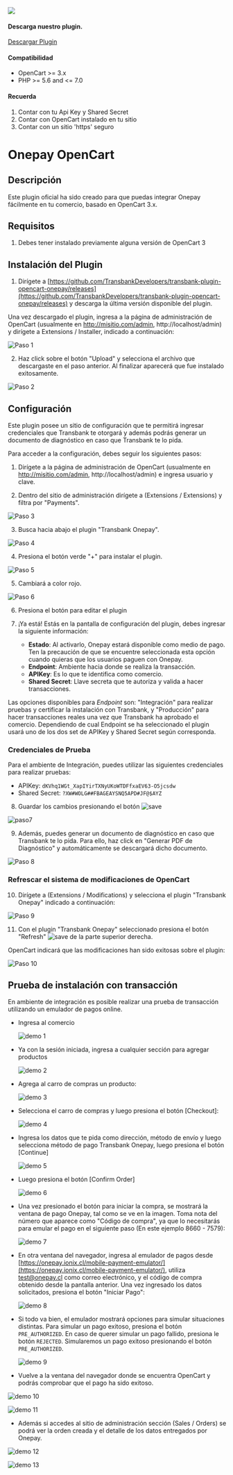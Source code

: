 <div class="data-menu-side-right">
  <div class="btn-side-right"><span><img src="/images/navbar.png"></span></div>
  <div class="block-cantainer">
    <h4>Descarga nuestro plugin.</h4>
    <a class="td_btn-more" target="_blank" href="https://github.com/TransbankDevelopers/transbank-plugin-opencart-onepay/releases/latest">Descargar Plugin</a>
    <br>
    <h4>Compatibilidad</h4>
    <ul>
      <li>OpenCart >= 3.x</li>
      <li>PHP >= 5.6 and <= 7.0</li>
    </ul>
    <h4>Recuerda</h4>
    <ol>
      <li>Contar con tu Api Key y Shared Secret</li>
      <li>Contar con OpenCart instalado en tu sitio</li>
      <li>Contar con un sitio 'https' seguro</li>
    </ol>
  </div>
</div>

<h1 class="toc-ignore">Onepay OpenCart</h1>
<h1 style="display: none;">Onepay</h1>

## Descripción

Este plugin oficial ha sido creado para que puedas integrar Onepay fácilmente en tu comercio, basado en OpenCart 3.x.

## Requisitos

1. Debes tener instalado previamente alguna versión de OpenCart 3

## Instalación del Plugin

1. Dirígete a [https://github.com/TransbankDevelopers/transbank-plugin-opencart-onepay/releases](https://github.com/TransbankDevelopers/transbank-plugin-opencart-onepay/releases) y descarga la última versión disponible del plugin.

  Una vez descargado el plugin, ingresa a la página de administración de OpenCart (usualmente en http://misitio.com/admin, http://localhost/admin) y dirígete a Extensions / Installer, indicado a continuación:

  ![Paso 1](/images/plug/open/onepay/paso1.png)

2. Haz click sobre el botón "Upload" y selecciona el archivo que descargaste en el paso anterior. Al finalizar aparecerá que fue instalado exitosamente.

  ![Paso 2](/images/plug/open/onepay/paso2.png)

## Configuración

Este plugin posee un sitio de configuración que te permitirá ingresar credenciales que Transbank te otorgará y además podrás generar un documento de diagnóstico en caso que Transbank te lo pida.

Para acceder a la configuración, debes seguir los siguientes pasos:

1. Dirígete a la página de administración de OpenCart (usualmente en http://misitio.com/admin, http://localhost/admin) e ingresa usuario y clave.

2. Dentro del sitio de administración dirígete a (Extensions / Extensions) y filtra por "Payments".

  ![Paso 3](/images/plug/open/onepay/paso3.png)

3. Busca hacia abajo el plugin "Transbank Onepay".

  ![Paso 4](/images/plug/open/onepay/paso4.png)

4. Presiona el botón verde "+" para instalar el plugin.

  ![Paso 5](/images/plug/open/onepay/paso5.png)

5. Cambiará a color rojo.

  ![Paso 6](/images/plug/open/onepay/paso6.png)

6. Presiona el botón para editar el plugin

7. ¡Ya está! Estás en la pantalla de configuración del plugin, debes ingresar la siguiente información:
   - **Estado**: Al activarlo, Onepay estará disponible como medio de pago. Ten la precaución de que se encuentre seleccionada esta opción cuando quieras que los usuarios paguen con Onepay.
   - **Endpoint**: Ambiente hacia donde se realiza la transacción.
   - **APIKey**: Es lo que te identifica como comercio.
   - **Shared Secret**: Llave secreta que te autoriza y valida a hacer transacciones.

  Las opciones disponibles para _Endpoint_ son: "Integración" para realizar pruebas y certificar la instalación con Transbank, y "Producción" para hacer transacciones reales una vez que Transbank ha aprobado el comercio. Dependiendo de cual Endpoint se ha seleccionado el plugin usará uno de los dos set de APIKey y Shared Secret según corresponda.

### Credenciales de Prueba

Para el ambiente de Integración, puedes utilizar las siguientes credenciales para realizar pruebas:

- APIKey: `dKVhq1WGt_XapIYirTXNyUKoWTDFfxaEV63-O5jcsdw`
- Shared Secret: `?XW#WOLG##FBAGEAYSNQ5APD#JF@$AYZ`

8. Guardar los cambios presionando el botón ![save](/images/plug/open/onepay/save.png)

  ![paso7](/images/plug/open/onepay/paso7.png)

9. Además, puedes generar un documento de diagnóstico en caso que Transbank te lo pida. Para ello, haz click en "Generar PDF de Diagnóstico" y automáticamente se descargará dicho documento.

  ![Paso 8](/images/plug/open/onepay/paso8.png)

### Refrescar el sistema de modificaciones de OpenCart

10. Dirígete a (Extensions / Modifications) y selecciona el plugin "Transbank Onepay" indicado a continuación:

  ![Paso 9](/images/plug/open/onepay/paso9.png)

11. Con el plugin "Transbank Onepay" seleccionado presiona el botón "Refresh" ![save](/images/plug/open/onepay/mod_refresh.png) de la parte superior derecha.

OpenCart indicará que las modificaciones han sido exitosas sobre el plugin:

  ![Paso 10](/images/plug/open/onepay/paso10.png)

## Prueba de instalación con transacción

En ambiente de integración es posible realizar una prueba de transacción utilizando un emulador de pagos online.

- Ingresa al comercio

  ![demo 1](/images/plug/open/onepay/demo1.png)

- Ya con la sesión iniciada, ingresa a cualquier sección para agregar productos

  ![demo 2](/images/plug/open/onepay/demo2.png)

- Agrega al carro de compras un producto:

  ![demo 3](/images/plug/open/onepay/demo3.png)

- Selecciona el carro de compras y luego presiona el botón [Checkout]:

  ![demo 4](/images/plug/open/onepay/demo4.png)

- Ingresa los datos que te pida como dirección, método de envío y luego selecciona método de pago Transbank Onepay, luego presiona el botón [Continue]

  ![demo 5](/images/plug/open/onepay/demo5.png)

- Luego presiona el botón [Confirm Order]

  ![demo 6](/images/plug/open/onepay/demo6.png)

- Una vez presionado el botón para iniciar la compra, se mostrará la ventana de pago Onepay, tal como se ve en la imagen. Toma nota del número que aparece como "Código de compra", ya que lo necesitarás para emular el pago en el siguiente paso (En este ejemplo 8660 - 7579):

  ![demo 7](/images/plug/open/onepay/demo7.png)

- En otra ventana del navegador, ingresa al emulador de pagos desde [https://onepay.ionix.cl/mobile-payment-emulator/](https://onepay.ionix.cl/mobile-payment-emulator/), utiliza test@onepay.cl como correo electrónico, y el código de compra obtenido desde la pantalla anterior. Una vez ingresado los datos solicitados, presiona el botón "Iniciar Pago":

  ![demo 8](/images/plug/open/onepay/demo8.png)

- Si todo va bien, el emulador mostrará opciones para simular situaciones distintas. Para simular un pago exitoso, presiona el botón `PRE_AUTHORIZED`. En caso de querer simular un pago fallido, presiona le botón `REJECTED`. Simularemos un pago exitoso presionando el botón `PRE_AUTHORIZED`.

  ![demo 9](/images/plug/open/onepay/demo9.png)

- Vuelve a la ventana del navegador donde se encuentra OpenCart y podrás comprobar que el pago ha sido exitoso.

 ![demo 10](/images/plug/open/onepay/demo10.png)

 ![demo 11](/images/plug/open/onepay/demo11.png)

- Además si accedes al sitio de administración sección (Sales / Orders) se podrá ver la orden creada y el detalle de los datos entregados por Onepay.

 ![demo 12](/images/plug/open/onepay/demo12.png)

 ![demo 13](/images/plug/open/onepay/demo13.png)
